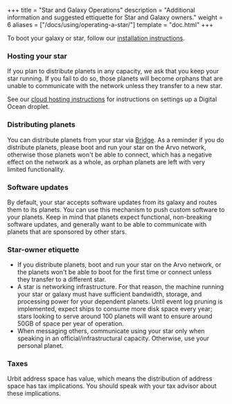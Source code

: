 +++
title = "Star and Galaxy Operations"
description = "Additional information and suggested ettiquette for Star and Galaxy owners."
weight = 6
aliases = ["/docs/using/operating-a-star/"]
template = "doc.html"
+++

To boot your galaxy or star, follow our [installation instructions](/manual/getting-started/).

### Hosting your star

If you plan to distribute planets in any capacity, we ask that you keep your star
running. If you fail to do so, those planets will become orphans that are unable
to communicate with the network unless they transfer to a new star.

See our [cloud hosting instructions](/manual/running/hosting) for
instructions on settings up a Digital Ocean droplet.

### Distributing planets

You can distribute planets from your star via [Bridge](https://bridge.urbit.org/). As a reminder if you do distribute planets, please boot and run your star on the Arvo network, otherwise those planets won't be able to connect, which has a negative effect on the network as a whole, as orphan planets are left with very limited functionality.

### Software updates

By default, your star accepts software updates from its galaxy and routes them to its planets. You can use this mechanism to push custom software to your planets. Keep in mind that planets expect functional, non-breaking software updates, and generally want to be able to communicate with planets that are sponsored by other stars.

### Star-owner etiquette

- If you distribute planets, boot and run your star on the Arvo network, or the
  planets won't be able to boot for the first time or connect unless they
  transfer to a different star.
- A star is networking infrastructure. For that reason, the machine running your star or galaxy must have sufficient bandwidth, storage, and processing power for your dependent planets. Until event log pruning is implemented, expect ships to consume more disk space every year; stars looking to serve around 100 planets will want to ensure around 50GB of space per year of operation.
- When messaging others, communicate using your star only when speaking in an official/infrastructural capacity. Otherwise, use your personal planet.

### Taxes

Urbit address space has value, which means the distribution of address space has tax implications. You should speak with your tax advisor about these implications.
